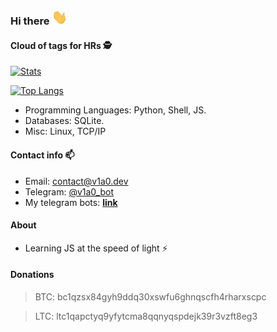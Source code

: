### Hi there <img src="https://github.com/v1a0/v1a0/blob/master/hi-hand.gif" width="25px">
#### Cloud of tags for HRs 🕵️


[![Stats](https://github-readme-stats.vercel.app/api?username=v1a0&show_icons=true&theme=dark)](https://github.com/v1a0)

[![Top Langs](https://github-readme-stats.vercel.app/api/top-langs/?username=v1a0&layout=compact&theme=dark)](https://github.com/v1a0)

* Programming Languages: Python, Shell, JS.
* Databases: SQLite.
* Misc: Linux, TCP/IP

#### Contact info 📫 

* Email: [contact@v1a0.dev](mailto:contact@v1a0.dev) 
* Telegram: [@v1a0_bot](https://t.me/v1a0_bot)
* My telegram bots: [__link__](https://github.com/V1A0/Telegram-bots)

#### About

* Learning JS at the speed of light ⚡


#### Donations
> BTC: bc1qzsx84gyh9ddq30xswfu6ghnqscfh4rharxscpc

> LTC: ltc1qapctyq9yfytcma8qqnyqspdejk39r3vzft8eg3
